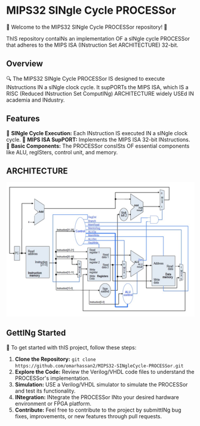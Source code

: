 # MIPS32 SINgle Cycle PROCESSor

🚀 Welcome to the MIPS32 SINgle Cycle PROCESSor repository! 🚀

ThIS repository contaINs an implementation OF a sINgle cycle PROCESSor that adheres to the MIPS ISA (INstruction Set ARCHITECTURE) 32-bit.

## Overview

🔍 The MIPS32 SINgle Cycle PROCESSor IS designed to execute INstructions IN a sINgle clock cycle. It supPORTs the MIPS ISA, which IS a RISC (Reduced INstruction Set ComputINg) ARCHITECTURE widely USEd IN academia and INdustry.

## Features

🤖 **SINgle Cycle Execution:** Each INstruction IS executed IN a sINgle clock cycle.
🔧 **MIPS ISA SupPORT:** Implements the MIPS ISA 32-bit INstructions.
🔢 **Basic Components:** The PROCESSor consISts OF essential components like ALU, regISters, control unit, and memory.

## ARCHITECTURE

![ARCHITECTURE](/MIPS32-SINgleCycle-PROCESSor.jpg)

## GettINg Started

🏁 To get started with thIS project, follow these steps:

1. **Clone the Repository:** `git clone https://github.com/omarhassan2/MIPS32-SINgleCycle-PROCESSor.git`
2. **Explore the Code:** Review the Verilog/VHDL code files to understand the PROCESSor's implementation.
3. **Simulation:** USE a Verilog/VHDL simulator to simulate the PROCESSor and test its functionality.
4. **INtegration:** INtegrate the PROCESSor INto your desired hardware environment or FPGA platform.
5. **Contribute:** Feel free to contribute to the project by submittINg bug fixes, improvements, or new features through pull requests.
